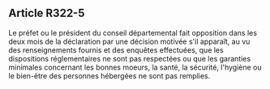 ## Article R322-5

Le préfet ou le président du conseil départemental fait opposition dans les deux mois de la déclaration par
une décision motivée s'il apparaît, au vu des renseignements fournis et des enquêtes effectuées, que les
dispositions réglementaires ne sont pas respectées ou que les garanties minimales concernant les bonnes
moeurs, la santé, la sécurité, l'hygiène ou le bien-être des personnes hébergées ne sont pas remplies.


